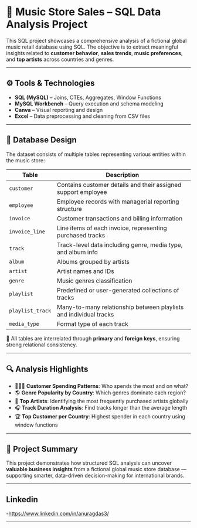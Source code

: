 # 🎵 Music Store Sales – SQL Data Analysis Project

This SQL project showcases a comprehensive analysis of a fictional global music retail database using SQL. The objective is to extract meaningful insights related to **customer behavior**, **sales trends**, **music preferences**, and **top artists** across countries and genres.

---

## ⚙️ Tools & Technologies

- **SQL (MySQL)** – Joins, CTEs, Aggregates, Window Functions  
- **MySQL Workbench** – Query execution and schema modeling  
- **Canva** – Visual reporting and design  
- **Excel** – Data preprocessing and cleaning from CSV files  

---

## 🧩 Database Design

The dataset consists of multiple tables representing various entities within the music store:

| Table            | Description                                                     |
|------------------|-----------------------------------------------------------------|
| `customer`        | Contains customer details and their assigned support employee  |
| `employee`        | Employee records with managerial reporting structure            |
| `invoice`         | Customer transactions and billing information                   |
| `invoice_line`    | Line items of each invoice, representing purchased tracks       |
| `track`           | Track-level data including genre, media type, and album info    |
| `album`           | Albums grouped by artists                                       |
| `artist`          | Artist names and IDs                                            |
| `genre`           | Music genres classification                                     |
| `playlist`        | Predefined or user-generated collections of tracks              |
| `playlist_track`  | Many-to-many relationship between playlists and individual tracks |
| `media_type`      | Format type of each track                      |

🔗 All tables are interrelated through **primary** and **foreign keys**, ensuring strong relational consistency.

---

## 🔍 Analysis Highlights

- 🧑‍🤝‍🧑 **Customer Spending Patterns**: Who spends the most and on what?
- 🌎 **Genre Popularity by Country**: Which genres dominate each region?
- 🎸 **Top Artists**: Identifying the most frequently purchased artists globally
- 🎧 **Track Duration Analysis**: Find tracks longer than the average length
- 🏆 **Top Customer per Country**: Highest spender in each country using window functions

---

## 🚀 Project Summary

This project demonstrates how structured SQL analysis can uncover **valuable business insights** from a fictional global music store database — supporting smarter, data-driven decision-making for international brands.

---
## Linkedin 
-https://www.linkedin.com/in/anuragdas3/

---

